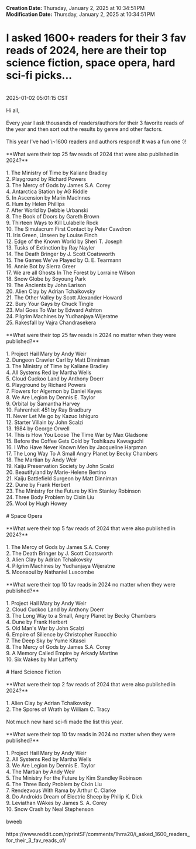 <div><b>Creation Date:</b> Thursday, January 2, 2025 at 10:34:51 PM<br></div>
<div><b>Modification Date:</b> Thursday, January 2, 2025 at 10:34:51 PM<br></div>
<div><h1>I asked 1600+ readers for their 3 fav reads of 2024, here are their top science fiction, space opera, hard sci-fi picks... </h1></div>
<div><br></div>
<div> 2025-01-02 05:01:15 CST</div>
<div><br></div>
<div>Hi all,</div>
<div><br></div>
<div>Every year I ask thousands of readers/authors for their 3 favorite reads of the year and then sort out the results by genre and other factors.</div>
<div><br></div>
<div>This year I've had \~1600 readers and authors respond! It was a fun one :)!</div>
<div><br></div>
<div>**What were their top 25 fav reads of 2024 that were also published in 2024?**</div>
<div><br></div>
<div>1. The Ministry of Time by Kaliane Bradley</div>
<div>2. Playground by Richard Powers</div>
<div>3. The Mercy of Gods by James S.A. Corey</div>
<div>4. Antarctica Station by AG Riddle</div>
<div>5. In Ascension by Marin MacInnes</div>
<div>6. Hum by Helen Phillips</div>
<div>7. After World by Debbie Urbanski</div>
<div>8. The Book of Doors by Gareth Brown</div>
<div>9. Thirteen Ways to Kill Lulabelle Rock</div>
<div>10. The Simulacrum First Contact by Peter Cawdron</div>
<div>11. Iris Green, Unseen by Louise Finch</div>
<div>12. Edge of the Known World by Sheri T. Joseph</div>
<div>13. Tusks of Extinction by Ray Nayler</div>
<div>14. The Death Bringer by J. Scott Coatsworth</div>
<div>15. The Games We've Played by O. E. Tearmann</div>
<div>16. Annie Bot by Sierra Greer</div>
<div>17. We are all Ghosts In The Forest by Lorraine Wilson</div>
<div>18. Snow Globe by Soyoung Park</div>
<div>19. The Ancients by John Larison</div>
<div>20. Alien Clay by Adrian Tchaikovsky</div>
<div>21. The Other Valley by Scott Alexander Howard</div>
<div>22. Bury Your Gays by Chuck Tingle </div>
<div>23. Mal Goes To War by Edward Ashton</div>
<div>24. Pilgrim Machines by Yudhanjaya Wijeratne</div>
<div>25. Rakesfall by Vajra Chandrasekera</div>
<div><br></div>
<div>**What were their top 25 fav reads in 2024 no matter when they were published?**</div>
<div><br></div>
<div>1. Project Hail Mary by Andy Weir</div>
<div>2. Dungeon Crawler Carl by Matt Dinniman</div>
<div>3. The Ministry of Time by Kaliane Bradley</div>
<div>4. All Systems Red by Martha Wells</div>
<div>5. Cloud Cuckoo Land by Anthony Doerr</div>
<div>6. Playground by Richard Powers</div>
<div>7. Flowers for Algernon by Daniel Keyes</div>
<div>8. We Are Legion by Dennis E. Taylor</div>
<div>9. Orbital by Samantha Harvey</div>
<div>10. Fahrenheit 451 by Ray Bradbury</div>
<div>11. Never Let Me go by Kazuo Ishiguro</div>
<div>12. Starter Villain by John Scalzi</div>
<div>13. 1984 by George Orwell</div>
<div>14. This is How You Loose The Time War by Max Gladsone</div>
<div>15. Before the Coffee Gets Cold by Toshikazu Kawaguchi</div>
<div>16. I Who Have Never Known Men by Jacqueline Harpman</div>
<div>17. The Long Way To A Small Angry Planet by Becky Chambers</div>
<div>18. The Martian by Andy Weir</div>
<div>19. Kaiju Preservation Society by John Scalzi</div>
<div>20. Beautifyland by Marie-Helene Bertino</div>
<div>21. Kaiju Battlefield Surgeon by Matt Dinniman</div>
<div>22. Dune by Frank Herbert</div>
<div>23. The Ministry for the Future by Kim Stanley Robinson</div>
<div>24. Three Body Problem by Cixin Liu</div>
<div>25. Wool by Hugh Howey</div>
<div><br></div>
<div># Space Opera</div>
<div><br></div>
<div>**What were their top 5 fav reads of 2024 that were also published in 2024?**</div>
<div><br></div>
<div>1. The Mercy of Gods by James S.A. Corey</div>
<div>2. The Death Bringer by J. Scott Coatsworth</div>
<div>3. Alien Clay by Adrian Tchaikovsky</div>
<div>4. Pilgrim Machines by Yudhanjaya Wijeratne</div>
<div>5. Moonsoul by Nathaniel Luscombe</div>
<div><br></div>
<div>**What were their top 10 fav reads in 2024 no matter when they were published?**</div>
<div><br></div>
<div>1. Project Hail Mary by Andy Weir</div>
<div>2. Cloud Cuckoo Land by Anthony Doerr</div>
<div>3. The Long Way to a Small, Angry Planet by Becky Chambers</div>
<div>4. Dune by Frank Herbert</div>
<div>5. Old Man's War by John Scalzi</div>
<div>6. Empire of Silience by Christopher Ruocchio</div>
<div>7. The Deep Sky by Yume Kitasei</div>
<div>8. The Mercy of Gods by James S.A. Corey</div>
<div>9. A Memory Called Empire by Arkady Martine</div>
<div>10. Six Wakes by Mur Lafferty</div>
<div><br></div>
<div># Hard Science Fiction</div>
<div><br></div>
<div>**What were their top 2 fav reads of 2024 that were also published in 2024?**</div>
<div><br></div>
<div>1. Alien Clay by Adrian Tchaikovsky</div>
<div>2. The Spores of Wrath by William C. Tracy</div>
<div><br></div>
<div>Not much new hard sci-fi made the list this year.</div>
<div><br></div>
<div>**What were their top 10 fav reads in 2024 no matter when they were published?**</div>
<div><br></div>
<div>1. Project Hail Mary by Andy Weir</div>
<div>2. All Systems Red by Martha Wells</div>
<div>3. We Are Legion by Dennis E. Taylor</div>
<div>4. The Martian by Andy Weir</div>
<div>5. The Ministry For the Future by Kim Standley Robinson</div>
<div>6. The Three Body Problem by Cixin Liu</div>
<div>7. Rendezvous With Rama by Arthur C. Clarke</div>
<div>8. Do Androids Dream of Electric Sheep by Philip K. Dick</div>
<div>9. Leviathan WAkes by James S. A. Corey</div>
<div>10. Snow Crash by Neal Stephenson</div>
<div><br></div>
<div>bweeb</div>
<div><br></div>
<div>https://www.reddit.com/r/printSF/comments/1hrra20/i_asked_1600_readers_for_their_3_fav_reads_of/</div>

